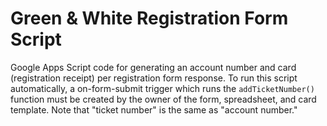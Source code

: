 # Green & White Registration Form Script

Google Apps Script code for generating an account number and card (registration receipt) per registration form response. To run this script automatically, a on-form-submit trigger which runs the `addTicketNumber()` function must be created by the owner of the form, spreadsheet, and card template. Note that "ticket number" is the same as "account number."
 
